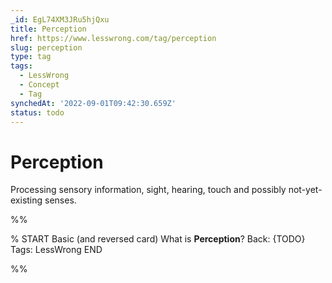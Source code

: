 ```yaml
---
_id: EgL74XM3JRu5hjQxu
title: Perception
href: https://www.lesswrong.com/tag/perception
slug: perception
type: tag
tags:
  - LessWrong
  - Concept
  - Tag
synchedAt: '2022-09-01T09:42:30.659Z'
status: todo
---
```


# Perception

Processing sensory information, sight, hearing, touch and possibly not-yet-existing senses.


%%

% START
Basic (and reversed card)
What is **Perception**?
Back: {TODO}
Tags: LessWrong
END
<!--ID: 1663156984602-->


%%
	
